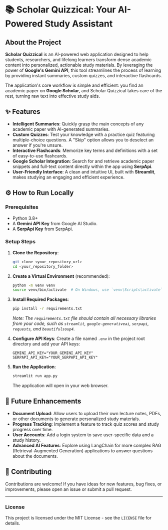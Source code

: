 # 📚 Scholar Quizzical: Your AI-Powered Study Assistant

## About the Project

**Scholar Quizzical** is an AI-powered web application designed to help students, researchers, and lifelong learners transform dense academic content into personalized, actionable study materials. By leveraging the power of **Google's Gemini API**, this tool streamlines the process of learning by providing instant summaries, custom quizzes, and interactive flashcards.

The application's core workflow is simple and efficient: you find an academic paper on **Google Scholar**, and Scholar Quizzical takes care of the rest, turning raw text into effective study aids.

## ✨ Features

  * **Intelligent Summaries**: Quickly grasp the main concepts of any academic paper with AI-generated summaries.
  * **Custom Quizzes**: Test your knowledge with a practice quiz featuring multiple-choice questions. A "Skip" option allows you to deselect an answer if you're unsure.
  * **Interactive Flashcards**: Memorize key terms and definitions with a set of easy-to-use flashcards.
  * **Google Scholar Integration**: Search for and retrieve academic paper snippets and full-text content directly within the app using **SerpApi**.
  * **User-Friendly Interface**: A clean and intuitive UI, built with **Streamlit**, makes studying an engaging and efficient experience.

## ⚙️ How to Run Locally

### Prerequisites

  * Python 3.8+
  * A **Gemini API Key** from Google AI Studio.
  * A **SerpApi Key** from SerpApi.

### Setup Steps

1.  **Clone the Repository**:

    ```bash
    git clone <your_repository_url>
    cd <your_repository_folder>
    ```

2.  **Create a Virtual Environment** (recommended):

    ```bash
    python -m venv venv
    source venv/bin/activate  # On Windows, use `venv\Scripts\activate`
    ```

3.  **Install Required Packages**:

    ```bash
    pip install -r requirements.txt
    ```

    *Note: The `requirements.txt` file should contain all necessary libraries from your code, such as `streamlit`, `google-generativeai`, `serpapi`, `requests`, and `beautifulsoup4`.*

4.  **Configure API Keys**:
    Create a file named `.env` in the project root directory and add your API keys:

    ```
    GEMINI_API_KEY="YOUR_GEMINI_API_KEY"
    SERPAPI_API_KEY="YOUR_SERPAPI_API_KEY"
    ```

5.  **Run the Application**:

    ```bash
    streamlit run app.py
    ```

    The application will open in your web browser.

## 🚀 Future Enhancements

  * **Document Upload**: Allow users to upload their own lecture notes, PDFs, or other documents to generate personalized study materials.
  * **Progress Tracking**: Implement a feature to track quiz scores and study progress over time.
  * **User Accounts**: Add a login system to save user-specific data and a study history.
  * **Advanced AI Features**: Explore using LangChain for more complex RAG (Retrieval-Augmented Generation) applications to answer questions about the documents.

## 🤝 Contributing

Contributions are welcome\! If you have ideas for new features, bug fixes, or improvements, please open an issue or submit a pull request.

-----

### **License**

This project is licensed under the MIT License - see the `LICENSE` file for details.
